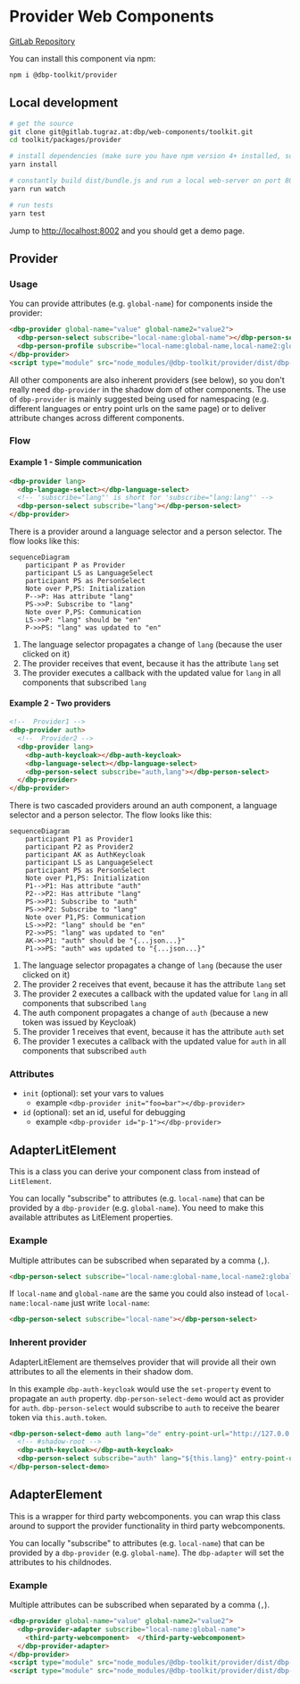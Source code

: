 # Provider Web Components

[GitLab Repository](https://gitlab.tugraz.at/dbp/web-components/toolkit)

You can install this component via npm:

```bash
npm i @dbp-toolkit/provider
```

## Local development

```bash
# get the source
git clone git@gitlab.tugraz.at:dbp/web-components/toolkit.git
cd toolkit/packages/provider

# install dependencies (make sure you have npm version 4+ installed, so symlinks to the git submodules are created automatically)
yarn install

# constantly build dist/bundle.js and run a local web-server on port 8002 
yarn run watch

# run tests
yarn test
```

Jump to <http://localhost:8002> and you should get a demo page.

## Provider

### Usage

You can provide attributes (e.g. `global-name`) for components inside the provider:

```html
<dbp-provider global-name="value" global-name2="value2">
  <dbp-person-select subscribe="local-name:global-name"></dbp-person-select>
  <dbp-person-profile subscribe="local-name:global-name,local-name2:global-name2"></dbp-person-profile>
</dbp-provider>
<script type="module" src="node_modules/@dbp-toolkit/provider/dist/dbp-provider.js"></script>
```

All other components are also inherent providers (see below), so you don't really need `dbp-provider` in the shadow dom
of other components. The use of `dbp-provider` is mainly suggested being used for namespacing (e.g. different languages
or entry point urls on the same page) or to deliver attribute changes across different components.

### Flow

#### Example 1 - Simple communication

```html
<dbp-provider lang>
  <dbp-language-select></dbp-language-select>
  <!-- 'subscribe="lang"' is short for 'subscribe="lang:lang"' --> 
  <dbp-person-select subscribe="lang"></dbp-person-select>
</dbp-provider>
```

There is a provider around a language selector and a person selector.
The flow looks like this:

```mermaid
sequenceDiagram
    participant P as Provider
    participant LS as LanguageSelect
    participant PS as PersonSelect
    Note over P,PS: Initialization
    P-->P: Has attribute "lang"
    PS->>P: Subscribe to "lang"
    Note over P,PS: Communication
    LS->>P: "lang" should be "en"
    P->>PS: "lang" was updated to "en"
```

1) The language selector propagates a change of `lang` (because the user clicked on it)
2) The provider receives that event, because it has the attribute `lang` set
3) The provider executes a callback with the updated value for `lang` in all components that subscribed `lang`

#### Example 2 - Two providers

```html
<!--  Provider1 -->
<dbp-provider auth>
  <!--  Provider2 -->
  <dbp-provider lang>
    <dbp-auth-keycloak></dbp-auth-keycloak>
    <dbp-language-select></dbp-language-select>
    <dbp-person-select subscribe="auth,lang"></dbp-person-select>
  </dbp-provider>
</dbp-provider>
```

There is two cascaded providers around an auth component, a language selector and a person selector.
The flow looks like this:

```mermaid
sequenceDiagram
    participant P1 as Provider1
    participant P2 as Provider2
    participant AK as AuthKeycloak
    participant LS as LanguageSelect
    participant PS as PersonSelect
    Note over P1,PS: Initialization
    P1-->P1: Has attribute "auth"
    P2-->P2: Has attribute "lang"
    PS->>P1: Subscribe to "auth"
    PS->>P2: Subscribe to "lang"
    Note over P1,PS: Communication
    LS->>P2: "lang" should be "en"
    P2->>PS: "lang" was updated to "en"
    AK->>P1: "auth" should be "{...json...}"
    P1->>PS: "auth" was updated to "{...json...}"
```

1) The language selector propagates a change of `lang` (because the user clicked on it)
2) The provider 2 receives that event, because it has the attribute `lang` set
3) The provider 2 executes a callback with the updated value for `lang` in all components that subscribed `lang`
4) The auth component propagates a change of `auth` (because a new token was issued by Keycloak)
5) The provider 1 receives that event, because it has the attribute `auth` set
6) The provider 1 executes a callback with the updated value for `auth` in all components that subscribed `auth`

### Attributes

- `init` (optional): set your vars to values
  - example `<dbp-provider init="foo=bar"></dbp-provider>`
- `id` (optional): set an id, useful for debugging
  - example `<dbp-provider id="p-1"></dbp-provider>`

## AdapterLitElement

This is a class you can derive your component class from instead of `LitElement`.

You can locally "subscribe" to attributes (e.g. `local-name`) that can be provided by a `dbp-provider` (e.g. `global-name`).
You need to make this available attributes as LitElement properties.

### Example

Multiple attributes can be subscribed when separated by a comma (`,`).

```html
<dbp-person-select subscribe="local-name:global-name,local-name2:global-name2"></dbp-person-select>
```

If `local-name` and `global-name` are the same you could also instead of `local-name:local-name` just write `local-name`:

```html
<dbp-person-select subscribe="local-name"></dbp-person-select>
```

### Inherent provider

AdapterLitElement are themselves provider that will provide all their own attributes to all the elements in their shadow dom.

In this example `dbp-auth-keycloak` would use the `set-property` event to propagate an `auth` property.
`dbp-person-select-demo` would act as provider for `auth`. `dbp-person-select` would subscribe to `auth` to receive
the bearer token via `this.auth.token`.

```html
<dbp-person-select-demo auth lang="de" entry-point-url="http://127.0.0.1:8000">
  <!-- #shadow-root -->
  <dbp-auth-keycloak></dbp-auth-keycloak>
  <dbp-person-select subscribe="auth" lang="${this.lang}" entry-point-url="${this.entryPointUrl}"></dbp-person-select>
</dbp-person-select-demo>
```

## AdapterElement

This is a wrapper for third party webcomponents. you can wrap this class around to support the provider functionality in third party webcomponents.

You can locally "subscribe" to attributes (e.g. `local-name`) that can be provided by a `dbp-provider` (e.g. `global-name`). The `dbp-adapter` will set the attributes to his childnodes.

### Example

Multiple attributes can be subscribed when separated by a comma (`,`).

```html
<dbp-provider global-name="value" global-name2="value2">
  <dbp-provider-adapter subscribe="local-name:global-name">
    <third-party-webcomponent>  </third-party-webcomponent>
  </dbp-provider-adapter>
</dbp-provider>
<script type="module" src="node_modules/@dbp-toolkit/provider/dist/dbp-provider.js"></script>
<script type="module" src="node_modules/@dbp-toolkit/provider/dist/dbp-adapter.js"></script>
```
